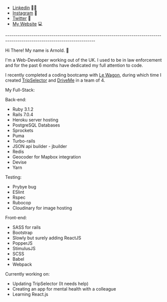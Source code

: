<ReadMe>
  <ul>
    <li>
    <a href="https://www.linkedin.com/in/arnoldcubicijones/">Linkedin</a> 🧑‍💻
    </li>
    <li>
    <a href="https://www.instagram.com/ajwebdesigns/">Instagram</a> 📸
    </li>
    <li>
    <a href="https://twitter.com/ArnoldCJones">Twitter</a> 🐥
    </li>
    <li>
    <a href="https://www.arnoldcjones.co.uk">My Website</a> 💻
    </li>
<!--     <li>
    <a href="https://www.malt.uk/profile/arnoldcubicijones">Find me on Malt</a> 💻
    </li> -->
  </ul>
  ---------------------------------------------------------------------------------------------------------------------------
  
  Hi There! My name is Arnold. 👋

  I'm a Web-Developer working out of the UK. I used to be in law enforcement and for the past 6 months have dedicated my full attention to code.

  I recently completed a coding bootcamp with <a href="https://www.lewagon.com/">Le Wagon</a>, during which time I created <a href="https://www.trips-selector.com/">TripSelector</a> and <a href="https://driveme-ajcj1.herokuapp.com/">DriveMe</a> in a team of 4.
  
 My Full-Stack:
  
  Back-end:
  
  - Ruby 3.1.2
  - Rails 7.0.4
  - Heroku server hosting
  - PostgreSQL Databases
  - Sprockets
  - Puma
  - Turbo-rails
  - JSON api builder - jbuilder
  - Redis
  - Geocoder for Mapbox integration
  - Devise
  - Yarn

Testing:
  
  - Prybye bug
  - ESlint
  - Rspec
  - Rubocop
  - Cloudinary for image hosting

Front-end:

  - SASS for rails
  - Bootstrap
  - Slowly but surely adding ReactJS 
  - PopperJS
  - StimulusJS
  - SCSS
  - Babel
  - Webpack
  
  Currently working on:
  
  - Updating TripSelector (It needs help)
  - Creating an app for mental health with a colleague
  - Learning React.js
 
</ReadMe>
